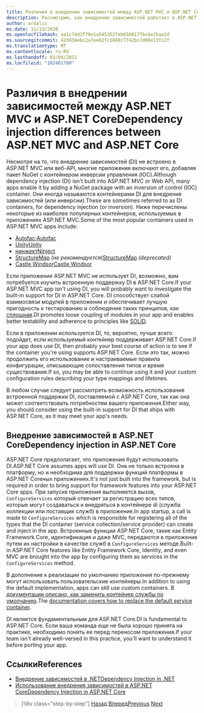```yaml
---
title: Различия в внедрении зависимостей между ASP.NET MVC и ASP.NET Core
description: Рассмотрим, как внедрение зависимостей работает в ASP.NET MVC и ASP.NET Core, как они отличаются и как выполнить миграцию из ASP.NET MVC в ASP.NET Core.
author: ardalis
ms.date: 11/13/2020
ms.openlocfilehash: aa1c7dd2f70e1a545352feb6560177bc6e2baa2d
ms.sourcegitcommit: 42d436ebc2a7ee02fc1848c7742bc7d80e13fc2f
ms.translationtype: MT
ms.contentlocale: ru-RU
ms.lasthandoff: 03/04/2021
ms.locfileid: "102401780"
---
```

# <a name="dependency-injection-differences-between-aspnet-mvc-and-aspnet-core"></a><span data-ttu-id="40e38-103">Различия в внедрении зависимостей между ASP.NET MVC и ASP.NET Core</span><span class="sxs-lookup"><span data-stu-id="40e38-103">Dependency injection differences between ASP.NET MVC and ASP.NET Core</span></span>

<span data-ttu-id="40e38-104">Несмотря на то, что внедрение зависимостей (DI) не встроено в ASP.NET MVC или веб-API, многие приложения включают его, добавляя пакет NuGet с контейнером инверсии управления (IOC).</span><span class="sxs-lookup"><span data-stu-id="40e38-104">Although dependency injection (DI) isn't built into ASP.NET MVC or Web API, many apps enable it by adding a NuGet package with an inversion of control (IOC) container.</span></span> <span data-ttu-id="40e38-105">Они иногда называются контейнерами DI для внедрения зависимостей (или инверсии).</span><span class="sxs-lookup"><span data-stu-id="40e38-105">These are sometimes referred to as DI containers, for dependency injection (or inversion).</span></span> <span data-ttu-id="40e38-106">Ниже перечислены некоторые из наиболее популярных контейнеров, используемых в приложениях ASP.NET MVC.</span><span class="sxs-lookup"><span data-stu-id="40e38-106">Some of the most popular containers used in ASP.NET MVC apps include:</span></span>

- <span data-ttu-id="40e38-107">[Autofac](https://www.autofac.org/);</span><span class="sxs-lookup"><span data-stu-id="40e38-107">[Autofac](https://www.autofac.org/)</span></span>
- [<span data-ttu-id="40e38-108">Unity</span><span class="sxs-lookup"><span data-stu-id="40e38-108">Unity</span></span>](https://unitycontainer.github.io/)
- [<span data-ttu-id="40e38-109">нинжект</span><span class="sxs-lookup"><span data-stu-id="40e38-109">Ninject</span></span>](http://www.ninject.org/)
- <span data-ttu-id="40e38-110">[StructureMap](http://structuremap.github.io/) *(не рекомендуется)*</span><span class="sxs-lookup"><span data-stu-id="40e38-110">[StructureMap](http://structuremap.github.io/) *(deprecated)*</span></span>
- [<span data-ttu-id="40e38-111">Castle Windsor</span><span class="sxs-lookup"><span data-stu-id="40e38-111">Castle Windsor</span></span>](http://www.castleproject.org/projects/windsor/)

<span data-ttu-id="40e38-112">Если приложение ASP.NET MVC не использует DI, возможно, вам потребуется изучить встроенную поддержку DI в ASP.NET Core.</span><span class="sxs-lookup"><span data-stu-id="40e38-112">If your ASP.NET MVC app isn't using DI, you will probably want to investigate the built-in support for DI in ASP.NET Core.</span></span> <span data-ttu-id="40e38-113">DI способствует слабой взаимосвязи модулей в приложении и обеспечивает лучшую пригодность к тестированию и соблюдение таких принципов, как [сплошная](https://www.weeklydevtips.com/episodes/047).</span><span class="sxs-lookup"><span data-stu-id="40e38-113">DI promotes loose coupling of modules in your app and enables better testability and adherence to principles like [SOLID](https://www.weeklydevtips.com/episodes/047).</span></span>

<span data-ttu-id="40e38-114">Если в приложении используется DI, то, вероятно, лучше всего подойдет, если используемый контейнер поддерживает ASP.NET Core.</span><span class="sxs-lookup"><span data-stu-id="40e38-114">If your app does use DI, then probably your best course of action is to see if the container you're using supports ASP.NET Core.</span></span> <span data-ttu-id="40e38-115">Если это так, можно продолжить его использование и настраиваемые правила конфигурации, описывающие сопоставления типов и время существования.</span><span class="sxs-lookup"><span data-stu-id="40e38-115">If so, you may be able to continue using it and your custom configuration rules describing your type mappings and lifetimes.</span></span>

<span data-ttu-id="40e38-116">В любом случае следует рассмотреть возможность использования встроенной поддержки DI, поставляемой с ASP.NET Core, так как она может соответствовать потребностям вашего приложения.</span><span class="sxs-lookup"><span data-stu-id="40e38-116">Either way, you should consider using the built-in support for DI that ships with ASP.NET Core, as it may meet your app's needs.</span></span>

## <a name="dependency-injection-in-aspnet-core"></a><span data-ttu-id="40e38-117">Внедрение зависимостей в ASP.NET Core</span><span class="sxs-lookup"><span data-stu-id="40e38-117">Dependency injection in ASP.NET Core</span></span>

<span data-ttu-id="40e38-118">ASP.NET Core предполагает, что приложения будут использовать DI.</span><span class="sxs-lookup"><span data-stu-id="40e38-118">ASP.NET Core assumes apps will use DI.</span></span> <span data-ttu-id="40e38-119">Она не только встроена в платформу, но и необходима для поддержки функций платформы в ASP.NET Coreных приложениях.</span><span class="sxs-lookup"><span data-stu-id="40e38-119">It's not just built into the framework, but is required in order to bring support for framework features into your ASP.NET Core apps.</span></span> <span data-ttu-id="40e38-120">При запуске приложения выполняется вызов, `ConfigureServices` который отвечает за регистрацию всех типов, которые могут создаваться и внедряться в контейнере di (служба коллекции или поставщик служб) в приложение.</span><span class="sxs-lookup"><span data-stu-id="40e38-120">In app startup, a call is made to `ConfigureServices` which is responsible for registering all of the types that the DI container (service collection/service provider) can create and inject in the app.</span></span> <span data-ttu-id="40e38-121">Встроенные функции ASP.NET Core, такие как Entity Framework Core, идентификация и даже MVC, передаются в приложение путем их настройки в качестве служб в `ConfigureServices` методе.</span><span class="sxs-lookup"><span data-stu-id="40e38-121">Built-in ASP.NET Core features like Entity Framework Core, Identity, and even MVC are brought into the app by configuring them as services in the `ConfigureServices` method.</span></span>

<span data-ttu-id="40e38-122">В дополнение к реализации по умолчанию приложения по-прежнему могут использовать пользовательские контейнеры.</span><span class="sxs-lookup"><span data-stu-id="40e38-122">In addition to using the default implementation, apps can still use custom containers.</span></span> <span data-ttu-id="40e38-123">В [документации описано, как заменить контейнер службы по умолчанию](../../core/extensions/dependency-injection-guidelines.md#default-service-container-replacement).</span><span class="sxs-lookup"><span data-stu-id="40e38-123">The [documentation covers how to replace the default service container](../../core/extensions/dependency-injection-guidelines.md#default-service-container-replacement).</span></span>

<span data-ttu-id="40e38-124">DI является фундаментальным для ASP.NET Core.</span><span class="sxs-lookup"><span data-stu-id="40e38-124">DI is fundamental to ASP.NET Core.</span></span> <span data-ttu-id="40e38-125">Если ваша команда еще не была хорошо принята на практике, необходимо понять ее перед переносом приложения.</span><span class="sxs-lookup"><span data-stu-id="40e38-125">If your team isn't already well-versed in this practice, you'll want to understand it before porting your app.</span></span>

## <a name="references"></a><span data-ttu-id="40e38-126">Ссылки</span><span class="sxs-lookup"><span data-stu-id="40e38-126">References</span></span>

- [<span data-ttu-id="40e38-127">Внедрение зависимостей в .NET</span><span class="sxs-lookup"><span data-stu-id="40e38-127">Dependency Injection in .NET</span></span>](../../core/extensions/dependency-injection.md)
- [<span data-ttu-id="40e38-128">Использование внедрения зависимостей в ASP.NET Core</span><span class="sxs-lookup"><span data-stu-id="40e38-128">Dependency Injection in ASP.NET Core</span></span>](/aspnet/core/fundamentals/dependency-injection)

>[!div class="step-by-step"]
><span data-ttu-id="40e38-129">[Назад](serving-static-files.md)
>[Вперед](middleware-modules-handlers.md)</span><span class="sxs-lookup"><span data-stu-id="40e38-129">[Previous](serving-static-files.md)
[Next](middleware-modules-handlers.md)</span></span>
